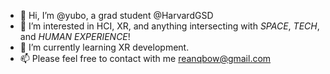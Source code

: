 - 👋 Hi, I’m @yubo, a grad student @HarvardGSD
- 👀 I’m interested in HCI, XR, and anything intersecting with *SPACE*, *TECH*, and *HUMAN EXPERIENCE*!
- 🌱 I’m currently learning XR development.
- 📫 Please feel free to contact with me reanqbow@gmail.com

<!---
reanqbow/reanqbow is a ✨ special ✨ repository because its `README.md` (this file) appears on your GitHub profile.
You can click the Preview link to take a look at your changes.
--->
